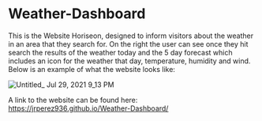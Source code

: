 # Weather-Dashboard

This is the Website Horiseon, designed to inform visitors about the weather in an area that they search for. On the right the user can see once they hit search the results of the weather today and the 5 day forecast which includes an icon for the weather that day, temperature, humidity and wind. Below is an example of what the website looks like: </br>

![Untitled_ Jul 29, 2021 9_13 PM](https://user-images.githubusercontent.com/85633985/127585281-7429bc89-e707-4bd0-9f04-a5f7c7a1a956.gif)</br>

A link to the website can be found here: </br>
https://jrperez936.github.io/Weather-Dashboard/
